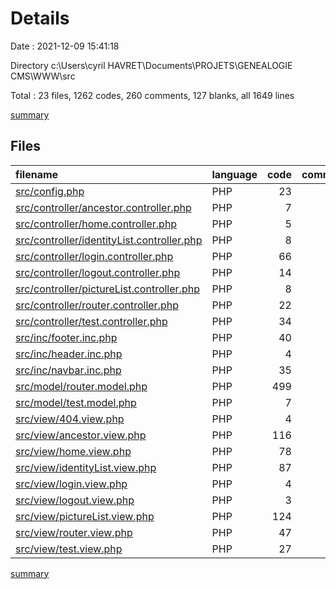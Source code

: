 # Details

Date : 2021-12-09 15:41:18

Directory c:\Users\cyril HAVRET\Documents\PROJETS\GENEALOGIE CMS\WWW\src

Total : 23 files,  1262 codes, 260 comments, 127 blanks, all 1649 lines

[summary](results.md)

## Files
| filename | language | code | comment | blank | total |
| :--- | :--- | ---: | ---: | ---: | ---: |
| [src/config.php](/src/config.php) | PHP | 23 | 26 | 7 | 56 |
| [src/controller/ancestor.controller.php](/src/controller/ancestor.controller.php) | PHP | 7 | 0 | 1 | 8 |
| [src/controller/home.controller.php](/src/controller/home.controller.php) | PHP | 5 | 0 | 0 | 5 |
| [src/controller/identityList.controller.php](/src/controller/identityList.controller.php) | PHP | 8 | 0 | 0 | 8 |
| [src/controller/login.controller.php](/src/controller/login.controller.php) | PHP | 66 | 1 | 10 | 77 |
| [src/controller/logout.controller.php](/src/controller/logout.controller.php) | PHP | 14 | 0 | 0 | 14 |
| [src/controller/pictureList.controller.php](/src/controller/pictureList.controller.php) | PHP | 8 | 0 | 1 | 9 |
| [src/controller/router.controller.php](/src/controller/router.controller.php) | PHP | 22 | 15 | 5 | 42 |
| [src/controller/test.controller.php](/src/controller/test.controller.php) | PHP | 34 | 7 | 11 | 52 |
| [src/inc/footer.inc.php](/src/inc/footer.inc.php) | PHP | 40 | 0 | 2 | 42 |
| [src/inc/header.inc.php](/src/inc/header.inc.php) | PHP | 4 | 0 | 0 | 4 |
| [src/inc/navbar.inc.php](/src/inc/navbar.inc.php) | PHP | 35 | 0 | 2 | 37 |
| [src/model/router.model.php](/src/model/router.model.php) | PHP | 499 | 207 | 50 | 756 |
| [src/model/test.model.php](/src/model/test.model.php) | PHP | 7 | 0 | 0 | 7 |
| [src/view/404.view.php](/src/view/404.view.php) | PHP | 4 | 0 | 0 | 4 |
| [src/view/ancestor.view.php](/src/view/ancestor.view.php) | PHP | 116 | 0 | 6 | 122 |
| [src/view/home.view.php](/src/view/home.view.php) | PHP | 78 | 0 | 6 | 84 |
| [src/view/identityList.view.php](/src/view/identityList.view.php) | PHP | 87 | 0 | 5 | 92 |
| [src/view/login.view.php](/src/view/login.view.php) | PHP | 4 | 0 | 0 | 4 |
| [src/view/logout.view.php](/src/view/logout.view.php) | PHP | 3 | 0 | 0 | 3 |
| [src/view/pictureList.view.php](/src/view/pictureList.view.php) | PHP | 124 | 0 | 7 | 131 |
| [src/view/router.view.php](/src/view/router.view.php) | PHP | 47 | 1 | 5 | 53 |
| [src/view/test.view.php](/src/view/test.view.php) | PHP | 27 | 3 | 9 | 39 |

[summary](results.md)